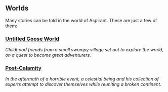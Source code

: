 ## Worlds

Many stories can be told in the world of Aspirant. These are just a few of them:


### [Untitled Goose World](https://github.com/akrieger/Aspirant/wiki/Untitled-Goose-World)
*Childhood friends from a small swampy village set out to explore the world, on a quest to become great adventurers.*


### [Post-Calamity](Post-Calamity/Post-Calamity)
*In the aftermath of a horrible event, a celestial being and his collection of experts attempt to discover themselves while reuniting a broken continent.*
